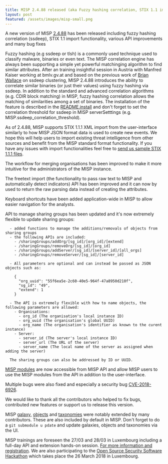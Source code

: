 ```yaml
---
title: MISP 2.4.88 released (aka Fuzzy hashing correlation, STIX 1.1 import and many API improvements)
layout: post
featured: /assets/images/misp-small.png
---
```


A new version of MISP [2.4.88](https://github.com/MISP/MISP/tree/v2.4.88) has been released including fuzzy hashing correlation (ssdeep), STIX 1.1 import functionality, various API improvements and many bug fixes

Fuzzy hashing (e.g ssdeep or tlsh) is a commonly used technique used to classify malware, binaries or even text. The MISP correlation engine has always been supporting a simple yet powerful matchinging algorithm to find similar attributes. After an training insightful session in Austria with Manfred Kaiser working at bmlv.gv.at and based on the previous work of [Brian Wallace](https://github.com/bwall) on ssdeep clustering, MISP 2.4.88 introduces the ability to correlate similar binaries (or just their values) using fuzzy hashing via ssdeep. In addition to the standard and advanced correlation algorithms (e.g. CDIR block matching) in MISP, fuzzy hashing correlation allows the matching of similarities among a set of binaries. The installation of the feature is described in the [README.install](https://github.com/MISP/MISP/blob/2.4/INSTALL/INSTALL.ubuntu1604.txt#L316) and don't forget to set the correlation threshold for ssdeep in MISP serverSetttings (e.g. MISP.ssdeep_correlation_threshold).

As of 2.4.88, MISP supports STIX 1.1.1 XML import from the user-interface similarly to how MISP JSON format data is used to create new events. We hope this will help users to import existing threat intelligence from other sources and benefit from the MISP standard format functionality. If you have any issues with import functionalities feel free to [send us sample STIX 1.1.1 files](https://www.misp-project.org/who/#contact).

The workflow for merging organisations has been improved to make it more intuitive for the administrators of the MISP instance.

The freetext import (the functionality to pass raw text to MISP and automatically detect indicators) API has been improved and it can now by used to return the raw parsing data instead of creating the attributes.

Keyboard shortcuts have been added application-wide in MISP to allow easier navigation for the analysts.

API to manage sharing groups has been updated and it's now extremely flexible to update sharing groups:

~~~
  - added functions to manage the additions/removals of objects from sharing groups
  - the following APIs are included:
    - /sharingGroups/addOrg/[sg_id]/[org_id]/[extend]
    - /sharingGroups/removeOrg/[sg_id]/[org_id]
    - /sharingGroups/addServer/[sg_id]/[server_id]/[all_orgs]
    - /sharingGroups/removeServer/[sg_id]/[server_id]

  - All parameters are optional and can instead be passed as JSON objects such as:

    {
      "org_uuid": "55f6ea5e-2c60-40e5-964f-47a8950d210f",
      "sg_id": "49",
      "extend": 1
    }

  - The API is extremely flexible with how to name objects, the following parameters are allowed:
    - Organisations:
      - org_id (The organisation's local instance ID)
      - org_uuid (The organisation's global UUID)
      - org_name (The organisation's identifier as known to the curent instance)
    - Server:
      - server_id (The server's local instance ID)
      - server_url (The URL of the server)
      - server_name (The local name of the server as assigned when adding the server)

  The sharing groups can also be addressed by ID or UUID.
~~~

[MISP modules](https://github.com/MISP/misp-modules) are now accessible from MISP API and allow MISP users to use the MISP modules from the API in addition to the user-interface.

Multiple bugs were also fixed and especially a security bug [CVE-2018-6926](https://cve.circl.lu/cve/CVE-2018-6926).

We would like to thank all the contributors who helped to fix bugs, contributed new features or support us to release this version.

MISP [galaxy](/galaxy.pdf), [objects](/objects.pdf) and [taxonomies](/taxonomies.pdf) were notably extended by many contributors. These are also included by default in MISP. Don't forget to do a `git submodule u
pdate` and update galaxies, objects and taxonomies via the UI.

MISP trainings are foreseen the 27/03 and 28/03 in Luxembourg including a full-day API and extension hands-on session. [For more information and registration](https://www.circl.lu/services/misp-training-materials/). We are also participating to the [Open Source Security Software Hackathon](https://hackathon.hack.lu/) which takes place the 26 March 2018 in Luxembourg.
